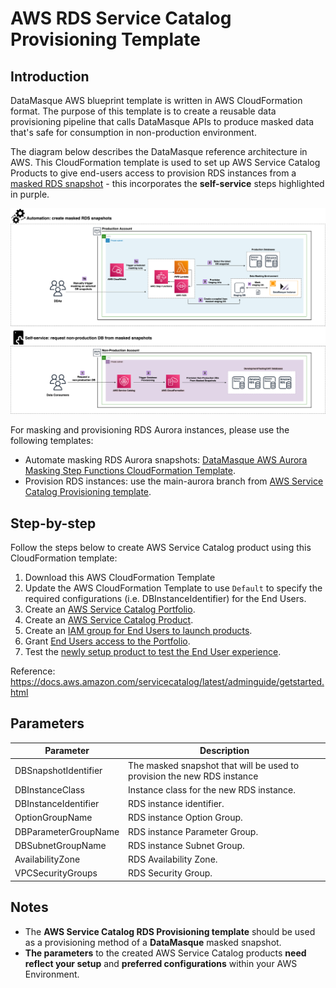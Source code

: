 # AWS RDS Service Catalog Provisioning Template

## Introduction

DataMasque AWS blueprint template is written in AWS CloudFormation format. The purpose of this template is to create a reusable data provisioning pipeline that calls DataMasque APIs to produce masked data that's safe for consumption in non-production environment.

The diagram below describes the DataMasque reference architecture in AWS.  This CloudFormation template is used to set up AWS Service Catalog Products to give end-users access to provision RDS instances from a [masked RDS snapshot](https://github.com/datamasque/DataMasque-AWS-RDS-masking-stepfunctions-blueprint) - this incorporates the **self-service** steps highlighted in purple.  

![Reference deployment](reference_deployment.png "Reference deployment")

For masking and provisioning RDS Aurora instances, please use the following templates:
- Automate masking RDS Aurora snapshots: [DataMasque AWS Aurora Masking Step Functions CloudFormation Template](https://github.com/datamasque/DataMasque-AWS-Aurora-masking-stepfunctions-blueprint).
- Provision RDS instances: use the main-aurora branch from [AWS Service Catalog Provisioning template](https://github.com/datamasque/DataMasque-AWS-service-catalog-database-provisioning-blueprint).

## Step-by-step
Follow the steps below to create AWS Service Catalog product using this CloudFormation template:

1. Download this AWS CloudFormation Template
2. Update the AWS CloudFormation Template to use `Default` to specify  the required configurations (i.e. DBInstanceIdentifier) for the End Users.  
2. Create an [AWS Service Catalog Portfolio](https://docs.aws.amazon.com/servicecatalog/latest/adminguide/getstarted-portfolio.html).
3. Create an [AWS Service Catalog Product](https://docs.aws.amazon.com/servicecatalog/latest/adminguide/getstarted-product.html).
4. Create an [IAM group for End Users to launch products](https://docs.aws.amazon.com/servicecatalog/latest/adminguide/getstarted-iamenduser.html).
5. Grant [End Users access to the Portfolio](https://docs.aws.amazon.com/servicecatalog/latest/adminguide/getstarted-deploy.html).
6. Test the [newly setup product to test the End User experience](https://docs.aws.amazon.com/servicecatalog/latest/adminguide/getstarted-verify.html).

Reference: https://docs.aws.amazon.com/servicecatalog/latest/adminguide/getstarted.html

## Parameters

| Parameter              | Description                                                             |
|------------------------|-------------------------------------------------------------------------|
| DBSnapshotIdentifier   | The masked snapshot that will be used to provision the new RDS instance |
| DBInstanceClass        | Instance class for the new RDS instance.                                |
| DBInstanceIdentifier   | RDS instance identifier.                                                |
| OptionGroupName        | RDS instance Option Group.                                              |
| DBParameterGroupName   | RDS instance Parameter Group.                                           |
| DBSubnetGroupName      | RDS instance Subnet Group.                                              |
| AvailabilityZone       | RDS Availability Zone.                                                  |
| VPCSecurityGroups      | RDS Security Group.                                                     |

## Notes

- The **AWS Service Catalog RDS Provisioning template** should be used as a provisioning method of a **DataMasque** masked snapshot.
- **The parameters** to the created AWS Service Catalog products **need reflect your setup** and **preferred configurations** within your AWS Environment.
